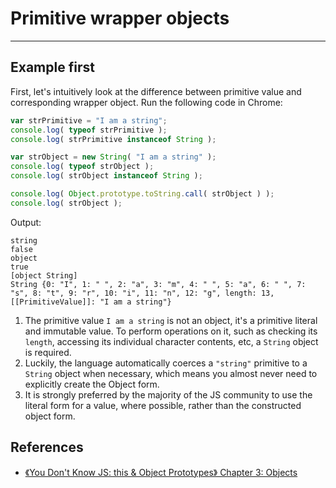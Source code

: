# Primitive wrapper objects

***
## Example first
First, let's intuitively look at the difference between primitive value and
corresponding wrapper object. Run the following code in Chrome:
```js
var strPrimitive = "I am a string";
console.log( typeof strPrimitive );							
console.log( strPrimitive instanceof String );					

var strObject = new String( "I am a string" );
console.log( typeof strObject ); 								
console.log( strObject instanceof String );					

console.log( Object.prototype.toString.call( strObject ) );
console.log( strObject );
```
Output:
```
string
false
object
true
[object String]
String {0: "I", 1: " ", 2: "a", 3: "m", 4: " ", 5: "a", 6: " ", 7: "s", 8: "t", 9: "r", 10: "i", 11: "n", 12: "g", length: 13, [[PrimitiveValue]]: "I am a string"}
```

1. The primitive value `I am a string` is not an object, it's a primitive literal and immutable value. To perform operations on it, such as checking its `length`, accessing its individual character contents, etc, a `String` object is required.
2. Luckily, the language automatically coerces a `"string"` primitive to a `String` object when necessary, which means you almost never need to explicitly create the Object form.
3. It is strongly preferred by the majority of the JS community to use the literal form for a value, where possible, rather than the constructed object form.





## References
* [《You Don't Know JS: this & Object Prototypes》 Chapter 3: Objects](https://github.com/getify/You-Dont-Know-JS/blob/master/this%20%26%20object%20prototypes/ch3.md)
